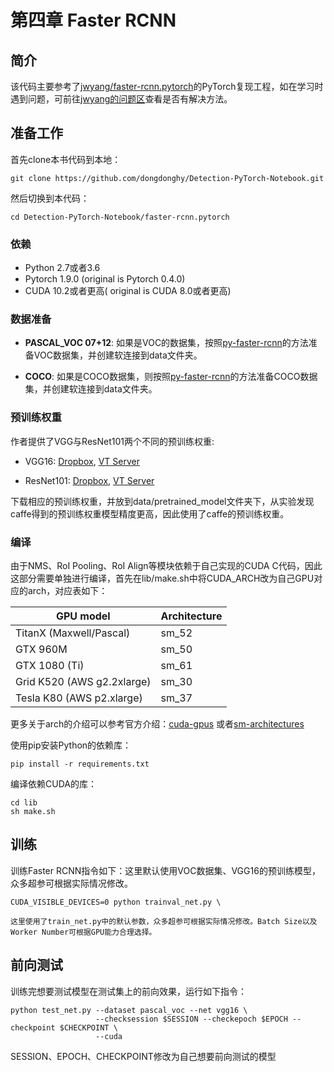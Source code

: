 # 第四章 Faster RCNN

## 简介

该代码主要参考了[jwyang/faster-rcnn.pytorch](https://github.com/jwyang/faster-rcnn.pytorch)的PyTorch复现工程，如在学习时遇到问题，可前往[jwyang的问题区](https://github.com/jwyang/faster-rcnn.pytorch/issues)查看是否有解决方法。

## 准备工作

首先clone本书代码到本地：
```
git clone https://github.com/dongdonghy/Detection-PyTorch-Notebook.git
```

然后切换到本代码：
```
cd Detection-PyTorch-Notebook/faster-rcnn.pytorch
```

### 依赖

* Python 2.7或者3.6
* Pytorch 1.9.0 (original is Pytorch 0.4.0)
* CUDA 10.2或者更高( original is CUDA 8.0或者更高)

### 数据准备

* **PASCAL_VOC 07+12**: 如果是VOC的数据集，按照[py-faster-rcnn](https://github.com/rbgirshick/py-faster-rcnn#beyond-the-demo-installation-for-training-and-testing-models)的方法准备VOC数据集，并创建软连接到data文件夹。

* **COCO**: 如果是COCO数据集，则按照[py-faster-rcnn](https://github.com/rbgirshick/py-faster-rcnn#beyond-the-demo-installation-for-training-and-testing-models)的方法准备COCO数据集，并创建软连接到data文件夹。

### 预训练权重

作者提供了VGG与ResNet101两个不同的预训练权重:

* VGG16: [Dropbox](https://www.dropbox.com/s/s3brpk0bdq60nyb/vgg16_caffe.pth?dl=0), [VT Server](https://filebox.ece.vt.edu/~jw2yang/faster-rcnn/pretrained-base-models/vgg16_caffe.pth)

* ResNet101: [Dropbox](https://www.dropbox.com/s/iev3tkbz5wyyuz9/resnet101_caffe.pth?dl=0), [VT Server](https://filebox.ece.vt.edu/~jw2yang/faster-rcnn/pretrained-base-models/resnet101_caffe.pth)

下载相应的预训练权重，并放到data/pretrained_model文件夹下，从实验发现caffe得到的预训练权重模型精度更高，因此使用了caffe的预训练权重。

### 编译

由于NMS、RoI Pooling、RoI Align等模块依赖于自己实现的CUDA C代码，因此这部分需要单独进行编译，首先在lib/make.sh中将CUDA_ARCH改为自己GPU对应的arch，对应表如下：

  | GPU model  | Architecture |
  | ------------- | ------------- |
  | TitanX (Maxwell/Pascal) | sm_52 |
  | GTX 960M | sm_50 |
  | GTX 1080 (Ti) | sm_61 |
  | Grid K520 (AWS g2.2xlarge) | sm_30 |
  | Tesla K80 (AWS p2.xlarge) | sm_37 |

更多关于arch的介绍可以参考官方介绍：[cuda-gpus](https://developer.nvidia.com/cuda-gpus) 或者[sm-architectures](http://arnon.dk/matching-sm-architectures-arch-and-gencode-for-various-nvidia-cards/)

使用pip安装Python的依赖库：
```
pip install -r requirements.txt
```

编译依赖CUDA的库：

```
cd lib
sh make.sh
```

## 训练

训练Faster RCNN指令如下：这里默认使用VOC数据集、VGG16的预训练模型，众多超参可根据实际情况修改。
```
CUDA_VISIBLE_DEVICES=0 python trainval_net.py \

这里使用了train_net.py中的默认参数，众多超参可根据实际情况修改。Batch Size以及Worker Number可根据GPU能力合理选择。

```
## 前向测试

训练完想要测试模型在测试集上的前向效果，运行如下指令：
```
python test_net.py --dataset pascal_voc --net vgg16 \
                   --checksession $SESSION --checkepoch $EPOCH --checkpoint $CHECKPOINT \
                   --cuda
```
SESSION、EPOCH、CHECKPOINT修改为自己想要前向测试的模型


